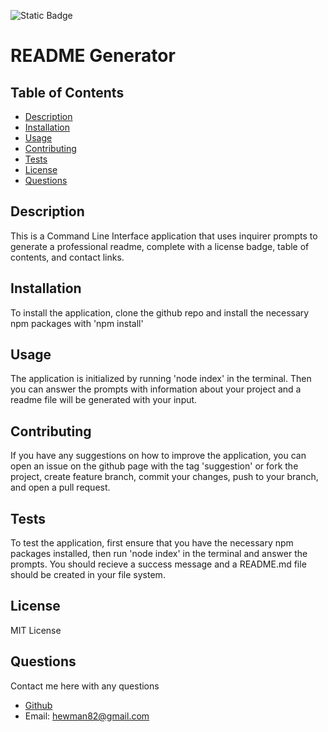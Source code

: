 ![Static Badge](https://img.shields.io/badge/LICENSE-MIT_License-purple)

  # README Generator

  ## Table of Contents

  - [Description](#description)
  - [Installation](#installation)
  - [Usage](#usage)
  - [Contributing](#contributing)
  - [Tests](#tests)
  - [License](#license)
  - [Questions](#questions)

  ## Description

  This is a Command Line Interface application that uses inquirer prompts to generate a professional readme, complete with a license badge, table of contents, and contact links.

  ## Installation

  To install the application, clone the github repo and install the necessary npm packages with 'npm install'

  ## Usage
  
  The application is initialized by running 'node index' in the terminal. Then you can answer the prompts with information about your project and a readme file will be generated with your input.
  
  ## Contributing
  
  If you have any suggestions on how to improve the application, you can open an issue on the github page with the tag 'suggestion' or fork the project, create feature branch, commit your changes, push to your branch, and open a pull request.
  
  ## Tests
  To test the application, first ensure that you have the necessary npm packages installed, then run 'node index' in the terminal and answer the prompts. You should recieve a success message and a README.md file should be created in your file system.
  
  ## License 
  MIT License
  
  ## Questions
  
  Contact me here with any questions
  - [Github](https://github.com/hewman82)
  - Email: hewman82@gmail.com
